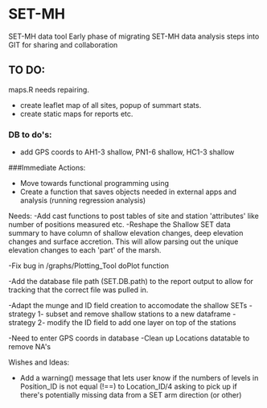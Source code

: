 SET-MH
======

SET-MH data tool
Early phase of migrating SET-MH data analysis steps into GIT for sharing and collaboration



## TO DO:
maps.R needs repairing.  
 * create leaflet map of all sites, popup of summart stats.  
 * create static maps for reports etc. 
 
### DB to do's:
 - add GPS coords to AH1-3 shallow, PN1-6 shallow, HC1-3 shallow
 
###Immediate Actions:

- Move towards functional programming using 
- Create a function that saves objects needed in external apps and analysis (running regression analysis)



Needs:
-Add cast functions to post tables of site and station 'attributes' like number of positions measured etc.
-Reshape the Shallow SET data summary to have column of shallow elevation changes, deep elevation changes and surface accretion. This will allow parsing out the unique elevation changes to each 'part' of the marsh.

-Fix bug in /graphs/Plotting_Tool doPlot function

-Add the database file path (SET.DB.path) to the report output to allow for tracking that the correct file was pulled in.

-Adapt the munge and ID field creation to accomodate the shallow SETs
  -strategy 1- subset and remove shallow stations to a new dataframe
  -strategy 2- modify the ID field to add one layer on top of the stations

-Need to enter GPS coords in database
-Clean up Locations datatable to remove NA's


Wishes and Ideas:

- Add a warning() message that lets user know if the numbers of levels in Position_ID is  not equal (!==) to Location_ID/4 asking to pick up if there's potentially missing data from a SET arm direction (or other)


